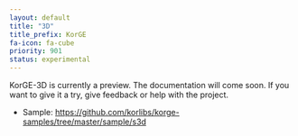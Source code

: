 ```yaml
---
layout: default
title: "3D"
title_prefix: KorGE
fa-icon: fa-cube
priority: 901
status: experimental
---
```


KorGE-3D is currently a preview. The documentation will come soon.
If you want to give it a try, give feedback or help with the project.

* Sample: <https://github.com/korlibs/korge-samples/tree/master/sample/s3d>
